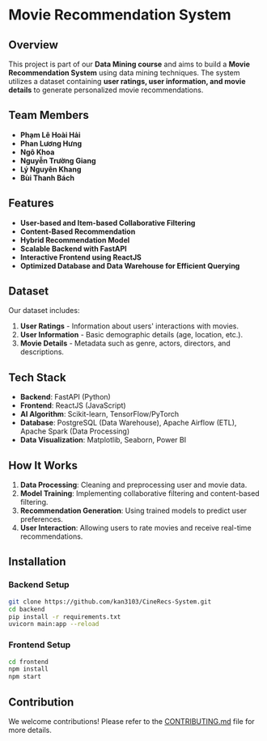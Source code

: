 # Movie Recommendation System

## Overview
This project is part of our **Data Mining course** and aims to build a **Movie Recommendation System** using data mining techniques. The system utilizes a dataset containing **user ratings, user information, and movie details** to generate personalized movie recommendations.

## Team Members
- **Phạm Lê Hoài Hải** 
- **Phan Lương Hưng** 
- **Ngô Khoa** 
- **Nguyễn Trường Giang** 
- **Lý Nguyên Khang** 
- **Bùi Thanh Bách**

## Features
- **User-based and Item-based Collaborative Filtering**
- **Content-Based Recommendation**
- **Hybrid Recommendation Model**
- **Scalable Backend with FastAPI**
- **Interactive Frontend using ReactJS**
- **Optimized Database and Data Warehouse for Efficient Querying**

## Dataset
Our dataset includes:
1. **User Ratings** - Information about users' interactions with movies.
2. **User Information** - Basic demographic details (age, location, etc.).
3. **Movie Details** - Metadata such as genre, actors, directors, and descriptions.

## Tech Stack
- **Backend**: FastAPI (Python)
- **Frontend**: ReactJS (JavaScript)
- **AI Algorithm**: Scikit-learn, TensorFlow/PyTorch
- **Database**: PostgreSQL (Data Warehouse), Apache Airflow (ETL), Apache Spark (Data Processing)
- **Data Visualization**: Matplotlib, Seaborn, Power BI

## How It Works
1. **Data Processing**: Cleaning and preprocessing user and movie data.
2. **Model Training**: Implementing collaborative filtering and content-based filtering.
3. **Recommendation Generation**: Using trained models to predict user preferences.
4. **User Interaction**: Allowing users to rate movies and receive real-time recommendations.

## Installation


### Backend Setup
```bash
git clone https://github.com/kan3103/CineRecs-System.git
cd backend
pip install -r requirements.txt
uvicorn main:app --reload
```

### Frontend Setup
```bash
cd frontend
npm install
npm start
```

## Contribution
We welcome contributions! Please refer to the [CONTRIBUTING.md](CONTRIBUTING.md) file for more details.

